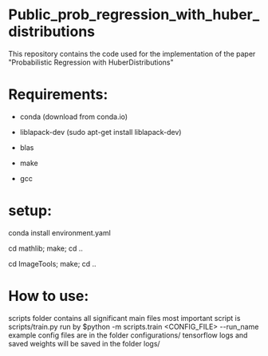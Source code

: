 # Public_prob_regression_with_huber_distributions
This repository contains the code used for the implementation of the paper "Probabilistic Regression with HuberDistributions"

# Requirements:
- conda (download from conda.io)

- liblapack-dev (sudo apt-get install liblapack-dev)

- blas

- make

- gcc

# setup:
conda install environment.yaml

cd mathlib; make; cd ..

cd ImageTools; make; cd ..

# How to use:
scripts folder contains all significant main files
most important script is scripts/train.py
run by $python -m scripts.train <CONFIG_FILE> --run_name <NAME>
example config files are in the folder configurations/
tensorflow logs and saved weights will be saved in the folder logs/
